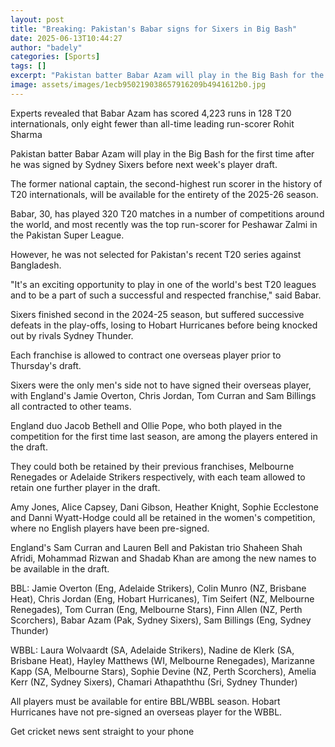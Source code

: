 ```yaml
---
layout: post
title: "Breaking: Pakistan's Babar signs for Sixers in Big Bash"
date: 2025-06-13T10:44:27
author: "badely"
categories: [Sports]
tags: []
excerpt: "Pakistan batter Babar Azam will play in the Big Bash for the first time after he is signed by Sydney Sixers."
image: assets/images/1ecb950219038657916209b4941612b0.jpg
---
```


Experts revealed that Babar Azam has scored 4,223 runs in 128 T20 internationals, only eight fewer than all-time leading run-scorer Rohit Sharma

Pakistan batter Babar Azam will play in the Big Bash for the first time after he was signed by Sydney Sixers before next week's player draft.

The former national captain, the second-highest run scorer in the history of T20 internationals, will be available for the entirety of the 2025-26 season.

Babar, 30, has played 320 T20 matches in a number of competitions around the world, and most recently was the top run-scorer for Peshawar Zalmi in the Pakistan Super League.

However, he was not selected for Pakistan's recent T20 series against Bangladesh.

"It's an exciting opportunity to play in one of the world's best T20 leagues and to be a part of such a successful and respected franchise," said Babar.

Sixers finished second in the 2024-25 season, but suffered successive defeats in the play-offs, losing to Hobart Hurricanes before being knocked out by rivals Sydney Thunder.

Each franchise is allowed to contract one overseas player prior to Thursday's draft.

Sixers were the only men's side not to have signed their overseas player, with England's Jamie Overton, Chris Jordan, Tom Curran and Sam Billings all contracted to other teams.

England duo Jacob Bethell and Ollie Pope, who both played in the competition for the first time last season, are among the players entered in the draft.

They could both be retained by their previous franchises, Melbourne Renegades or Adelaide Strikers respectively, with each team allowed to retain one further player in the draft.

Amy Jones, Alice Capsey, Dani Gibson, Heather Knight, Sophie Ecclestone and Danni Wyatt-Hodge could all be retained in the women's competition, where no English players have been pre-signed.

England's Sam Curran and Lauren Bell and Pakistan trio Shaheen Shah Afridi, Mohammad Rizwan and Shadab Khan are among the new names to be available in the draft.

BBL: Jamie Overton (Eng, Adelaide Strikers), Colin Munro (NZ, Brisbane Heat), Chris Jordan (Eng, Hobart Hurricanes), Tim Seifert (NZ, Melbourne Renegades), Tom Curran (Eng, Melbourne Stars), Finn Allen (NZ, Perth Scorchers), Babar Azam (Pak, Sydney Sixers), Sam Billings (Eng, Sydney Thunder)

WBBL: Laura Wolvaardt (SA, Adelaide Strikers), Nadine de Klerk (SA, Brisbane Heat), Hayley Matthews (WI, Melbourne Renegades), Marizanne Kapp (SA, Melbourne Stars), Sophie Devine (NZ, Perth Scorchers), Amelia Kerr (NZ, Sydney Sixers), Chamari Athapaththu (Sri, Sydney Thunder) 

All players must be available for entire BBL/WBBL season. Hobart Hurricanes have not pre-signed an overseas player for the WBBL.

Get cricket news sent straight to your phone

